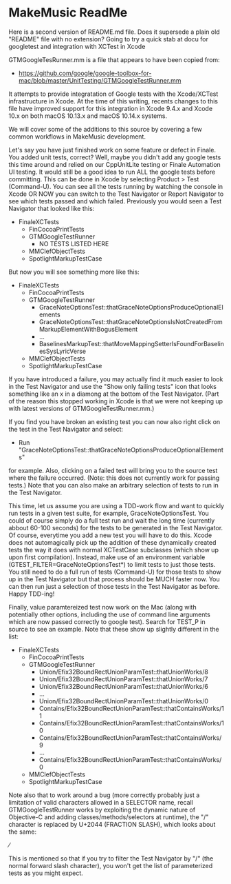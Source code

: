 # MakeMusic ReadMe

Here is a second version of README.md file.  Does it supersede a plain old "README" file with no extension?
Going to try a quick stab at docu for googletest and integration with XCTest in Xcode

GTMGoogleTesRunner.mm is a file that appears to have been copied from:

* https://github.com/google/google-toolbox-for-mac/blob/master/UnitTesting/GTMGoogleTestRunner.mm

It attempts to provide integratation of Google tests with the Xcode/XCTest infrastructure in Xcode.  At the time of this writing, recents changes to this file have improved support for this integration in Xcode 9.4.x and Xcode 10.x on both macOS 10.13.x and macOS 10.14.x systems.

We will cover some of the additions to this source by covering a few common workflows in MakeMusic development.

Let's say you have just finished work on some feature or defect in Finale.  You added unit tests, correct?  Well, maybe you didn't add any google tests this time around and relied on our CppUnitLite testing or Finale Automation UI testing.  It would still be a good idea to run ALL the google tests before committing.  This can be done in Xcode by selecting Product > Test (Command-U).  You can see all the tests running by watching the console in Xcode OR NOW you can switch to the Test Navigator or Report Navigator to see which tests passed and which failed.  Previously you would seen a Test Navigator that looked like this:

* FinaleXCTests
  * FinCocoaPrintTests
  * GTMGoogleTestRunner
    * NO TESTS LISTED HERE
  * MMClefObjectTests
  * SpotlightMarkupTestCase

But now you will see something more like this:

* FinaleXCTests
  * FinCocoaPrintTests
  * GTMGoogleTestRunner
    * GraceNoteOptionsTest::thatGraceNoteOptionsProduceOptionalElements
    * GraceNoteOptionsTest::thatGraceNoteOptionsIsNotCreatedFromMarkupElementWithBogusElement
    * ...
    * BaselinesMarkupTest::thatMoveMappingSetterIsFoundForBaselinesSysLyricVerse
  * MMClefObjectTests
  * SpotlightMarkupTestCase

If you have introduced a failure, you may actually find it much easier to look in the Test Navigator and use the "Show only failing tests" icon that looks something like an x in a diamong at the bottom of the Test Navigator.  (Part of the reason this stopped working in Xcode is that we were not keeping up with latest versions of GTMGoogleTestRunner.mm.)

If you find you have broken an existing test you can now also right click on the test in the Test Navigator and select:

* Run "GraceNoteOptionsTest::thatGraceNoteOptionsProduceOptionalElements"

for example.  Also, clicking on a failed test will bring you to the source test where the failure occurred.  (Note: this does not currently work for passing tests.)  Note that you can also make an arbitrary selection of tests to run in the Test Navigator.

This time, let us assume you are using a TDD-work flow and want to quickly run tests in a given test suite, for example, GraceNoteOptionsTest.  You could of course simply do a full test run and wait the long time (currently abbout 60-100 seconds) for the tests to be generated in the Test Navigator.  Of course, everytime you add a new test you will have to do this.  Xcode does not automagically pick up the addition of these dynamically created tests the way it does with normal XCTestCase subclasses (which show up upon first compilation).  Instead, make use of an environment variable (GTEST_FILTER=GraceNoteOptionsTest*) to limit tests to just those tests.  You still need to do a full run of tests (Command-U) for those tests to show up in the Test Navigator but that process should be MUCH faster now.  You can then run just a selection of those tests in the Test Navigator as before.  Happy TDD-ing!

Finally, value paramtereized test now work on the Mac (along with potentially other options, including the use of command line arguments which are now passed correctly to google test).  Search for TEST_P in source to see an example.  Note that these show up slightly different in the list:

* FinaleXCTests
  * FinCocoaPrintTests
  * GTMGoogleTestRunner
    * Union/Efix32BoundRectUnionParamTest::thatUnionWorks/8
    * Union/Efix32BoundRectUnionParamTest::thatUnionWorks/7
    * Union/Efix32BoundRectUnionParamTest::thatUnionWorks/6
    * ...
    * Union/Efix32BoundRectUnionParamTest::thatUnionWorks/0
    * Contains/Efix32BoundRectUnionParamTest::thatContainsWorks/11
    * Contains/Efix32BoundRectUnionParamTest::thatContainsWorks/10
    * Contains/Efix32BoundRectUnionParamTest::thatContainsWorks/9
    * ...
    * Contains/Efix32BoundRectUnionParamTest::thatContainsWorks/0
  * MMClefObjectTests
  * SpotlightMarkupTestCase

Note also that to work around a bug (more correctly probably just a limitation of valid characters allowed in a SELECTOR name, recall GTMGoogleTestRunner works by exploiting the dynamic nature of Objective-C and adding classes/methods/selectors at runtime), the "/" character is replaced by U+2044 (FRACTION SLASH), which looks about the same:

 ⁄

This is mentioned so that if you try to filter the Test Navigator by "/" (the normal forward slash character), you won't get the list of parameterized tests as you might expect.
